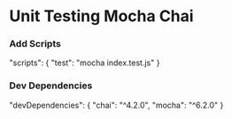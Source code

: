 # Unit Testing Mocha Chai

### Add Scripts

"scripts": {
"test": "mocha index.test.js"
}

### Dev Dependencies

"devDependencies": {
"chai": "^4.2.0",
"mocha": "^6.2.0"
}

